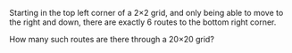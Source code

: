 
Starting in the top left corner of a 2&#215;2 grid, and only being able to move to the right and down, there are exactly 6 routes to the bottom right corner.



How many such routes are there through a 20&#215;20 grid?
